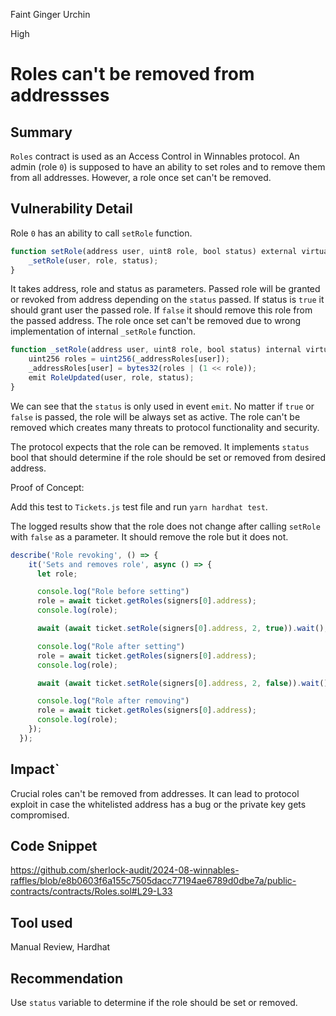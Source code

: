 Faint Ginger Urchin

High

# Roles can't be removed from addressses

## Summary

`Roles` contract is used as an Access Control in Winnables protocol. An admin (role `0`) is supposed to have an ability to set roles and to remove them from all addresses. However, a role once set can't be removed.

## Vulnerability Detail

Role `0` has an ability to call `setRole` function.

```javascript
function setRole(address user, uint8 role, bool status) external virtual onlyRole(0) {
    _setRole(user, role, status);
}
```

It takes address, role and status as parameters. Passed role will be granted or revoked from address depending on the `status` passed. If status is `true` it should grant user the passed role. If `false` it should remove this role from the passed address. The role once set can't be removed due to wrong implementation of internal `_setRole` function.

```javascript
function _setRole(address user, uint8 role, bool status) internal virtual {
    uint256 roles = uint256(_addressRoles[user]);
    _addressRoles[user] = bytes32(roles | (1 << role));
    emit RoleUpdated(user, role, status);
}
```

We can see that the `status` is only used in event `emit`. No matter if `true` or `false` is passed, the role will be always set as active. The role can't be removed which creates many threats to protocol functionality and security.

The protocol expects that the role can be removed. It implements `status` bool that should determine if the role should be set or removed from desired address.

Proof of Concept:

Add this test to `Tickets.js` test file and run `yarn hardhat test`.

The logged results show that the role does not change after calling `setRole` with `false` as a parameter. It should remove the role but it does not.

```javascript
describe('Role revoking', () => {
    it('Sets and removes role', async () => {
      let role;

      console.log("Role before setting")
      role = await ticket.getRoles(signers[0].address);
      console.log(role);

      await (await ticket.setRole(signers[0].address, 2, true)).wait();

      console.log("Role after setting")
      role = await ticket.getRoles(signers[0].address);
      console.log(role);

      await (await ticket.setRole(signers[0].address, 2, false)).wait();

      console.log("Role after removing")
      role = await ticket.getRoles(signers[0].address);
      console.log(role);
    });
  });
```

## Impact`

Crucial roles can't be removed from addresses. It can lead to protocol exploit in case the whitelisted address has a bug or the private key gets compromised.

## Code Snippet

https://github.com/sherlock-audit/2024-08-winnables-raffles/blob/e8b0603f6a155c7505dacc77194ae6789d0dbe7a/public-contracts/contracts/Roles.sol#L29-L33

## Tool used

Manual Review, Hardhat

## Recommendation

Use `status` variable to determine if the role should be set or removed.